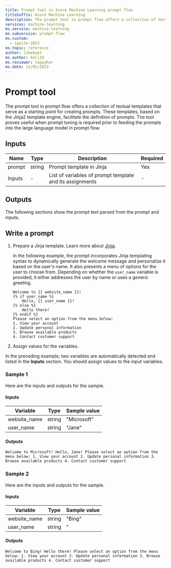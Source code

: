 ```yaml
---
title: Prompt tool in Azure Machine Learning prompt flow
titleSuffix: Azure Machine Learning
description: The prompt tool in prompt flow offers a collection of textual templates that serve as a starting point for creating prompts.
services: machine-learning
ms.service: machine-learning
ms.subservice: prompt-flow
ms.custom:
  - ignite-2023
ms.topic: reference
author: likebupt
ms.author: keli19
ms.reviewer: lagayhar
ms.date: 11/02/2023
---
```


# Prompt tool

The prompt tool in prompt flow offers a collection of textual templates that serve as a starting point for creating prompts. These templates, based on the Jinja2 template engine, facilitate the definition of prompts. The tool proves useful when prompt tuning is required prior to feeding the prompts into the large language model in prompt flow.

## Inputs

| Name               | Type   | Description                                              | Required |
|--------------------|--------|----------------------------------------------------------|----------|
| prompt             | string | Prompt template in Jinja                            | Yes      |
| Inputs             | -      | List of variables of prompt template and its assignments | -        |

## Outputs

The following sections show the prompt text parsed from the prompt and inputs.

## Write a prompt

1. Prepare a Jinja template. Learn more about [Jinja](https://jinja.palletsprojects.com/en/3.1.x/).

   In the following example, the prompt incorporates Jinja templating syntax to dynamically generate the welcome message and personalize it based on the user's name. It also presents a menu of options for the user to choose from. Depending on whether the `user_name` variable is provided, it either addresses the user by name or uses a generic greeting.

    ```jinja
    Welcome to {{ website_name }}!
    {% if user_name %}
        Hello, {{ user_name }}!
    {% else %}
        Hello there!
    {% endif %}
    Please select an option from the menu below:
    1. View your account
    2. Update personal information
    3. Browse available products
    4. Contact customer support
    ```
  
1. Assign values for the variables.

In the preceding example, two variables are automatically detected and listed in the **Inputs** section. You should assign values to the input variables.

### Sample 1

Here are the inputs and outputs for the sample.

#### Inputs

| Variable      | Type   | Sample value | 
|---------------|--------|--------------|
| website_name  | string | "Microsoft"  |
| user_name     | string | "Jane"       |

#### Outputs

```
Welcome to Microsoft! Hello, Jane! Please select an option from the menu below: 1. View your account 2. Update personal information 3. Browse available products 4. Contact customer support
```

### Sample 2

Here are the inputs and outputs for the sample.

#### Inputs

| Variable     | Type   | Sample value   |
|--------------|--------|----------------|
| website_name | string | "Bing"         |
| user_name    | string | "              |

#### Outputs

```
Welcome to Bing! Hello there! Please select an option from the menu below: 1. View your account 2. Update personal information 3. Browse available products 4. Contact customer support
```
